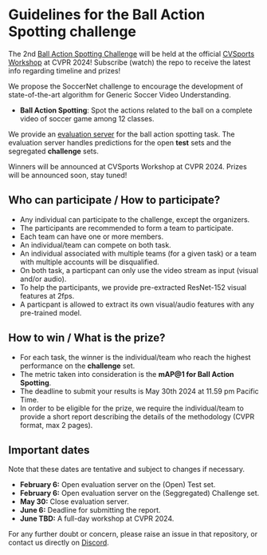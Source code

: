 # Guidelines for the Ball Action Spotting challenge

The 2nd [Ball Action Spotting Challenge]() will be held at the 
official [CVSports Workshop](https://vap.aau.dk/cvsports/) at CVPR 2024! 
Subscribe (watch) the repo to receive the latest info regarding timeline and prizes!

We propose the SoccerNet challenge to encourage the development of state-of-the-art algorithm for Generic Soccer Video Understanding.
 - **Ball Action Spotting**: Spot the actions related to the ball on a complete video of soccer game among 12 classes.

We provide an [evaluation server](https://eval.ai/web/challenges/challenge-page/2200/overview) for the ball action spotting task. 
The evaluation server handles predictions for the open **test** sets and the segregated **challenge** sets.

Winners will be announced at CVSports Workshop at CVPR 2024. 
Prizes will be announced soon, stay tuned!


## Who can participate / How to participate?

 - Any individual can participate to the challenge, except the organizers.
 - The participants are recommended to form a team to participate.
 - Each team can have one or more members. 
 - An individual/team can compete on both task.
 - An individual associated with multiple teams (for a given task) or a team with multiple accounts will be disqualified.
 - On both task, a particpant can only use the video stream as input (visual and/or audio).
 - To help the participants, we provide pre-extracted ResNet-152 visual features at 2fps.
 - A particpant is allowed to extract its own visual/audio features with any pre-trained model.

## How to win / What is the prize?

 - For each task, the winner is the individual/team who reach the highest performance on the **challenge** set.
 - The metric taken into consideration is the **mAP@1 for Ball Action Spotting**.
 - The deadline to submit your results is May 30th 2024 at 11.59 pm  Pacific Time.
 - In order to be eligible for the prize, we require the individual/team to provide a short report describing the details of the methodology (CVPR format, max 2 pages).



## Important dates

Note that these dates are tentative and subject to changes if necessary.

 - **February 6:** Open evaluation server on the (Open) Test set.
 - **February 6:** Open evaluation server on the (Seggregated) Challenge set.
 - **May 30:** Close evaluation server.
 - **June 6:** Deadline for submitting the report.
 - **June TBD:** A full-day workshop at CVPR 2024.

For any further doubt or concern, please raise an issue in that repository, or contact us directly on [Discord](https://discord.gg/SM8uHj9mkP).

